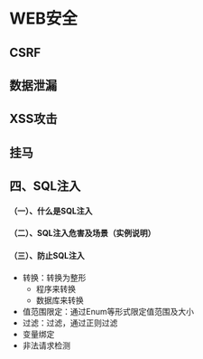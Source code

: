 # WEB安全


## CSRF
## 数据泄漏
## XSS攻击
## 挂马
## 四、SQL注入

#### （一）、什么是SQL注入


#### （二）、SQL注入危害及场景（实例说明）

#### （三）、防止SQL注入

* 转换：转换为整形
  * 程序来转换
  * 数据库来转换
* 值范围限定：通过Enum等形式限定值范围及大小
* 过滤：过滤，通过正则过滤
* 变量绑定
* 非法请求检测